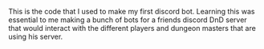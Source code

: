 This is the code that I used to make my first discord bot. Learning this was essential to me making a bunch of bots
for a friends discord DnD server that would interact with the different players and dungeon masters that are using
his server.